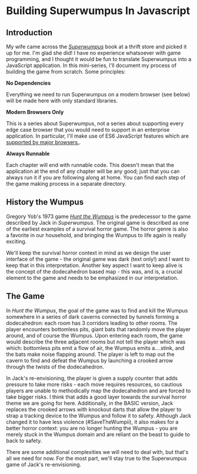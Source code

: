 # Building Superwumpus In Javascript

## Introduction

My wife came across the [*Superwumpus*](https://archive.org/details/Super-Wumpus-Jack-Emmerichs-1978) book at a thrift store and picked it up for me. I'm glad she did! I have no experience whatsoever with game programming, and I thought it would be fun to translate Superwumpus into a JavaScript application. In this mini-series, I'll document my process of building the game from scratch. Some principles:

**No Dependencies**

Everything we need to run Superwumpus on a modern browser (see below) will be made here with only standard libraries.

**Modern Browsers Only**

This is a series about Superwumpus, not a series about supporting every edge case browser that you would need to support in an enterprise application. In particular, I'll make use of ES6 JavaScript features which are [supported by major browsers.](https://caniuse.com/es6).

**Always Runnable**

Each chapter will end with runnable code. This doesn't mean that the application at the end of any chapter will be any good; just that you can always run it if you are following along at home. You can find each step of the game making process in a separate directory.

## History the Wumpus

Gregory Yob's 1973 game [*Hunt the Wumpus*](https://en.wikipedia.org/wiki/Hunt_the_Wumpus) is the predecessor to the game described by Jack in *Superwumpus*. The original game is described as one of the earliest examples of a survival horror game. The horror genre is also a favorite in our household, and bringing the Wumpus to life again is really exciting.

We'll keep the survival horror context in mind as we design the user interface of the game - the original game was dark (text only!) and I want to keep that in this interpretation. Another key aspect I want to keep alive is the concept of the dodecahedron based map - this was, and is, a crucial element to the game and needs to be emphasized in our interpretation.

## The Game

In *Hunt the Wumpus*, the goal of the game was to find and kill the Wumpus somewhere in a series of dark caverns connected by tunnels forming a dodecahedron: each room has 3 corridors leading to other rooms. The player encounters bottomless pits, giant bats that randomly move the player around, and of course the Wumpus. Upon entering each room, the game would describe the three adjacent rooms but not tell the player which was which: bottomless pits emit a flow of air, the Wumpus emits a....stink, and the bats make noise flapping around. The player is left to map out the cavern to find and defeat the Wumpus by launching a crooked arrow through the twists of the dodecahedron.

In Jack's re-envisioning, the player is given a supply counter that adds pressure to take more risks - each move requires resources, so cautious players are unable to methodically map the dodecahedron and are forced to take bigger risks. I think that adds a good layer towards the survival horror theme we are going for here. Additionally, in the BASIC version, Jack replaces the crooked arrows with knockout darts that allow the player to strap a tracking device to the Wumpus and follow it to safety. Although Jack changed it to have less violence (#SaveTheWumpii), it also makes for a better horror context: you are no longer hunting the Wumpus - you are merely stuck in the Wumpus domain and are reliant on the beast to guide to back to safety.

There are some additional complexities we will need to deal with, but that's all we need for now. For the most part, we'll stay true to the Superwumpus game of Jack's re-envisioning.
